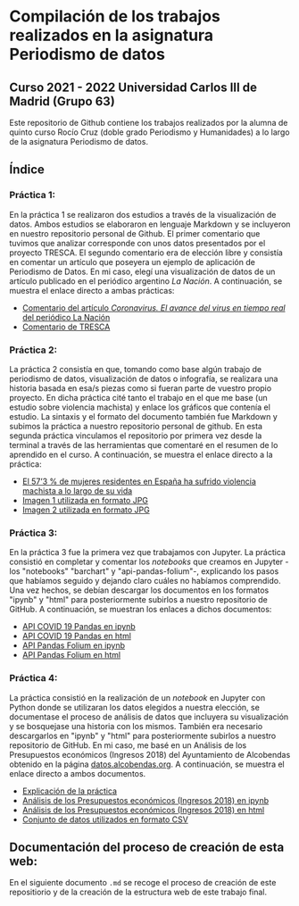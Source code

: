 #  Compilación de los trabajos realizados en la asignatura Periodismo de datos
## Curso  2021 - 2022 Universidad Carlos III de Madrid (Grupo 63)
Este repositorio de Github contiene los trabajos realizados por la alumna de quinto curso Rocío Cruz (doble grado Periodismo y Humanidades) a lo largo de la asignatura Periodismo de datos. 
## Índice 
### Práctica 1:
En la práctica 1 se realizaron dos estudios a través de la visualización de datos. Ambos estudios se elaboraron en lenguaje Markdown y se incluyeron en nuestro repositorio personal de Github. El primer comentario que tuvimos que analizar corresponde con unos datos presentados por el proyecto TRESCA. El segundo comentario era de elección libre y consistía en comentar un artículo que poseyera un ejemplo de aplicación de Periodismo de Datos. En mi caso, elegí una visualización de datos de un artículo publicado en el periódico argentino *La Nación*. A continuación, se muestra el enlace directo a ambas prácticas:
- [Comentario del artículo *Coronavirus. El avance del virus en tiempo real* del periódico La Nación](https://github.com/Pontedatos/RocioCruz/blob/fbd56429d4826c691c5403235c88649b19e95b71/practica-1-libre.md)
- [Comentario de TRESCA](https://github.com/Pontedatos/RocioCruz/blob/fbd56429d4826c691c5403235c88649b19e95b71/practica-1-tresca.md)
### Práctica 2:
La práctica 2 consistía en que, tomando como base algún trabajo de periodismo de datos, visualización de datos o infografía, se realizara una historia basada en esa/s piezas como si fueran parte de vuestro propio proyecto. En dicha práctica cité tanto el trabajo en el que me base (un estudio sobre violencia machista) y enlace los gráficos que contenía el estudio. La sintaxis y el formato del documento también fue Markdown y subimos la práctica a nuestro repositorio personal de github. En esta segunda práctica vinculamos el repositorio por primera vez desde la terminal a través de las herramientas que comentaré en el resumen de lo aprendido en el curso. A continuación, se muestra el enlace directo a la práctica:
- [El 57’3 % de mujeres residentes en España ha sufrido violencia machista a lo largo de su vida](https://github.com/Pontedatos/RocioCruz/blob/93c6a2fa1761c85633d3d3c49c924b9e3c7f7ad7/practica-2.md)
- [Imagen 1 utilizada en formato JPG](https://github.com/Pontedatos/RocioCruz/blob/e67694da1a957393bc95c0b2fe6fca7215de8d54/violenciaedad.JPG)
- [Imagen 2 utilizada en formato JPG](https://github.com/Pontedatos/RocioCruz/blob/e67694da1a957393bc95c0b2fe6fca7215de8d54/violenciapareja.JPG)
### Práctica 3: 
En la práctica 3 fue la primera vez que trabajamos con Jupyter. La práctica consistió en completar y comentar los *notebooks* que creamos en Jupyter -los "notebooks" "barchart" y "api-pandas-folium"-, explicando los pasos que habíamos seguido y dejando claro cuáles no habíamos comprendido. Una vez hechos, se debían descargar los documentos en los formatos "ipynb" y "html" para posteriormente subirlos a nuestro repositorio de GitHub. A continuación, se muestran los enlaces a dichos documentos:
- [API COVID 19 Pandas en ipynb](https://github.com/Pontedatos/RocioCruz/blob/3c665fca267fa8ec5327c4fe4a5b55584332a97b/python-api-covid-pandas%20(1).ipynb)
- [API COVID 19 Pandas en html](https://github.com/Pontedatos/RocioCruz/blob/3c665fca267fa8ec5327c4fe4a5b55584332a97b/python-api-covid-pandas%20(1).html)
- [API Pandas Folium en ipynb](https://github.com/Pontedatos/RocioCruz/blob/3c665fca267fa8ec5327c4fe4a5b55584332a97b/api-pandas-folium%20(1).ipynb)
- [API Pandas Folium en html](https://github.com/Pontedatos/RocioCruz/blob/3c665fca267fa8ec5327c4fe4a5b55584332a97b/api-pandas-folium%20(1).html)
### Práctica 4:
La práctica consistió en la realización de un *notebook* en Jupyter con Python donde se utilizaran los datos elegidos a nuestra elección, se documentase el proceso de análisis de datos que incluyera su visualización y se bosquejase una historia con los mismos. También era necesario descargarlos en "ipynb" y "html" para posteriormente subirlos a nuestro repositorio de GitHub. En mi caso, me basé en un Análisis de los Presupuestos económicos (Ingresos 2018) del Ayuntamiento de Alcobendas obtenido en la página [datos.alcobendas.org](https://datos.alcobendas.org/dataset/f1b27265-9654-447f-baef-2f3619a59baa/resource/7ba7d14a-7f1b-4533-8492-2448ed7d923c). A continuación, se muestra el enlace directo a ambos documentos. 
- [Explicación de la práctica](https://github.com/Pontedatos/RocioCruz/blob/e67694da1a957393bc95c0b2fe6fca7215de8d54/practica-4.md)
- [Análisis de los Presupuestos económicos (Ingresos 2018) en ipynb](https://github.com/Pontedatos/RocioCruz/blob/15db9402f6eabbe4fc46f5224765551d16c40ba0/python-csv-ingresos-pandas.ipynb)
- [Análisis de los Presupuestos económicos (Ingresos 2018) en html](https://github.com/Pontedatos/RocioCruz/blob/15db9402f6eabbe4fc46f5224765551d16c40ba0/python-csv-ingresos-pandas.html)
- [Conjunto de datos utilizados en formato CSV](https://github.com/Pontedatos/RocioCruz/blob/e67694da1a957393bc95c0b2fe6fca7215de8d54/practica-4.csv.csv)
## Documentación del proceso de creación de esta web: 
En el siguiente documento `.md` se recoge el proceso de creación de este repositiorio y de la creación de la estructura web de este trabajo final.
